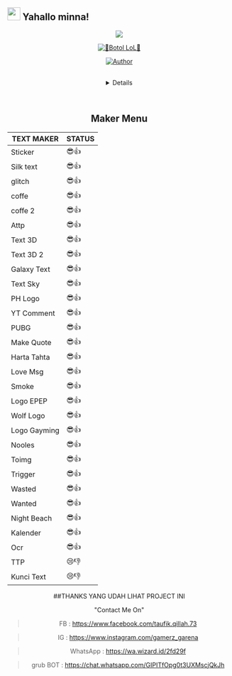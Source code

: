 ## <img src="https://github.com/TheDudeThatCode/TheDudeThatCode/blob/master/Assets/Hi.gif" width="29px"> Yahallo minna!
<p align="center">
<img src="https://user-images.githubusercontent.com/77515527/106854697-fce66b80-6678-11eb-905d-2b2e1d9bb973.jpg"
  </p>
<br>
  
  
 <p align="center">
 <a href="#"><img title="🐊Botol LoL🐊" src="https://img.shields.io/badge/Botol LoL-green?colorA=%23ff0000&colorB=%23017e40&style=for-the-badge"></a>
</p>
<p align="center">
<a href="https://github.com/Keito-Klein"><img title="Author" src="https://img.shields.io/badge/AUTHOR-MiKako-blue.svg?style=for-the-badge&logo=github"></a>
</p>
<br>
<div align="center">
<details>
  
  >Bot ini sedang dalam masa pengembangan 
  
  >Banyak fitur yang masih error
  </details>
    </p>
  <br>
  
  
  ## Maker Menu
  | TEXT MAKER | STATUS |
  |------------|--------|
  | Sticker    |  😎👍 |
  | Silk text | 😎👍 |
  | glitch | 😎👍 |
  | coffe | 😎👍 |
  | coffe 2 | 😎👍 |
  | Attp | 😎👍 |
  | Text 3D | 😎👍 |
  | Text 3D 2 | 😎👍 |
  | Galaxy Text | 😎👍 |
  | Text Sky | 😎👍 |
  | PH Logo | 😎👍 |
  | YT Comment | 😎👍 |
  | PUBG | 😎👍 |
  | Make Quote | 😎👍 |
  | Harta Tahta | 😎👍 |
  | Love Msg | 😎👍 |
  | Smoke | 😎👍 |
  | Logo EPEP | 😎👍 |
  | Wolf Logo | 😎👍 |
  | Logo Gayming | 😎👍 |
  | Nooles | 😎👍 |
  | Toimg | 😎👍 |
  | Trigger | 😎👍 |
  | Wasted | 😎👍 |
  | Wanted | 😎👍 |
  | Night Beach | 😎👍 |
  | Kalender | 😎👍 |
  | Ocr | 😎👍 |
  | TTP | 😢👎 |
  | Kunci Text | 😢👎 |
  
  ##THANKS YANG UDAH LIHAT PROJECT INI
 
 <p align="center">
   "Contact Me On"
  <div align="center">
  
  > FB          : https://www.facebook.com/taufik.qillah.73
  
  > IG          : https://www.instagram.com/gamerz_garena
  
  > WhatsApp    : https://wa.wizard.id/2fd29f
  
  > grub BOT    : https://chat.whatsapp.com/GIPITfOpg0t3UXMscjQkJh
  
